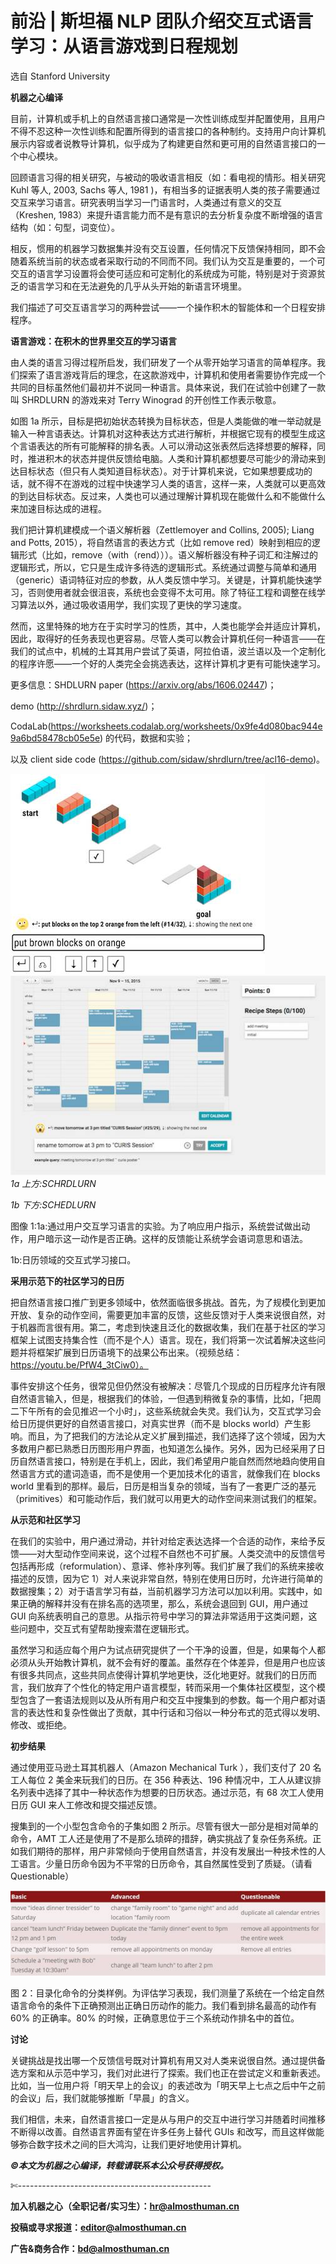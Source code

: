 # 前沿 | 斯坦福 NLP 团队介绍交互式语言学习：从语言游戏到日程规划

选自 Stanford University

**机器之心编译**

目前，计算机或手机上的自然语言接口通常是一次性训练成型并配置使用，且用户不得不忍这种一次性训练和配置所得到的语言接口的各种制约。支持用户向计算机展示内容或者说教导计算机，似乎成为了构建更自然和更可用的自然语言接口的一个中心模块。

回顾语言习得的相关研究，与被动的吸收语言相反（如：看电视的情形。相关研究 Kuhl 等人, 2003, Sachs 等人, 1981 )，有相当多的证据表明人类的孩子需要通过交互来学习语言。研究表明当学习一门语言时，人类通过有意义的交互（Kreshen, 1983）来提升语言能力而不是有意识的去分析复杂度不断增强的语言结构（如：句型，词变位）。

相反，惯用的机器学习数据集并没有交互设置，任何情况下反馈保持相同，即不会随着系统当前的状态或者采取行动的不同而不同。我们认为交互是重要的，一个可交互的语言学习设置将会使可适应和可定制化的系统成为可能，特别是对于资源贫乏的语言学习和在无法避免的几乎从头开始的新语言环境里。

我们描述了可交互语言学习的两种尝试——一个操作积木的智能体和一个日程安排程序。

**语言游戏：在积木的世界里交互的学习语言**

由人类的语言习得过程所启发，我们研发了一个从零开始学习语言的简单程序。我们探索了语言游戏背后的理念，在这款游戏中，计算机和使用者需要协作完成一个共同的目标虽然他们最初并不说同一种语言。具体来说，我们在试验中创建了一款叫 SHRDLURN 的游戏来对 Terry Winograd 的开创性工作表示敬意。

如图 1a 所示，目标是把初始状态转换为目标状态，但是人类能做的唯一举动就是输入一种言语表达。计算机对这种表达方式进行解析，并根据它现有的模型生成这个言语表达的所有可能解释的排名表。人可以滑动这张表然后选择想要的解释，同时，推进积木的状态并提供反馈给电脑。人类和计算机都想要尽可能少的滑动来到达目标状态（但只有人类知道目标状态）。对于计算机来说，它如果想要成功的话，就不得不在游戏的过程中快速学习人类的语言，这样一来，人类就可以更高效的到达目标状态。反过来，人类也可以通过理解计算机现在能做什么和不能做什么来加速目标达成的进程。

我们把计算机建模成一个语义解析器（Zettlemoyer and Collins, 2005); Liang and Potts, 2015），将自然语言的表达方式（比如 remove red）映射到相应的逻辑形式（比如，remove（with（rend）））。语义解析器没有种子词汇和注解过的逻辑形式，所以，它只是生成许多待选的逻辑形式。系统通过调整与简单和通用（generic）语词特征对应的参数，从人类反馈中学习。关键是，计算机能快速学习，否则使用者就会很沮丧，系统也会变得不太可用。除了特征工程和调整在线学习算法以外，通过吸收语用学，我们实现了更快的学习速度。

然而，这里特殊的地方在于实时学习的性质，其中，人类也能学会并适应计算机，因此，取得好的任务表现也更容易。尽管人类可以教会计算机任何一种语言——在我们的试点中，机械的土耳其用户尝试了英语，阿拉伯语，波兰语以及一个定制化的程序许愿——一个好的人类完全会挑选表达，这样计算机才更有可能快速学习。

更多信息：SHDLURN paper (https://arxiv.org/abs/1606.02447)；

demo (http://shrdlurn.sidaw.xyz/)；

CodaLab(https://worksheets.codalab.org/worksheets/0x9fe4d080bac944e9a6bd58478cb05e5e) 的代码，数据和实验；

以及 client side code (https://github.com/sidaw/shrdlurn/tree/acl16-demo)。

![](img/7a98030122dfcb6fd7f36b5485cf9601.jpg)
![](img/0aa546ab97176bdf7028131547b919b8.jpg)
*1a 上方:SCHRDLURN*

*1b 下方:SCHEDLURN*

图像 1:1a:通过用户交互学习语言的实验。为了响应用户指示，系统尝试做出动作，用户暗示这一动作是否正确。这样的反馈能让系统学会语词意思和语法。

1b:日历领域的交互式学习接口。

**采用示范下的社区学习的日历**

把自然语言接口推广到更多领域中，依然面临很多挑战。首先，为了规模化到更加开放、复杂的动作空间，需要更加丰富的反馈，这些反馈对于人类来说很自然，对于机器而言很有用。第二，考虑到快速且泛化的数据收集，我们在基于社区的学习框架上试图支持集合性（而不是个人）语言。现在，我们将第一次试着解决这些问题并将框架扩展到日历语境下的战果公布出来。（视频总结：https://youtu.be/PfW4_3tCiw0）。

事件安排这个任务，很常见但仍然没有被解决：尽管几个现成的日历程序允许有限自然语言输入，但是，根据我们的体验，一但遇到稍微复杂的事情，比如，「把周二下午所有的会见推迟一个小时」，这些系统就会失灵。我们认为，交互式学习会给日历提供更好的自然语言接口，对真实世界（而不是 blocks world）产生影响。而且，为了把我们的方法论从定义扩展到描述，我们选择了这个领域，因为大多数用户都已熟悉日历图形用户界面，也知道怎么操作。另外，因为已经采用了日历自然语言接口，特别是在手机上，因此，我们希望用户能自然而然地趋向使用自然语言方式的遣词造语，而不是使用一个更加技术化的语言，就像我们在 blocks world 里看到的那样。最后，日历是相当复杂的领域，当有了一套更广泛的基元（primitives）和可能动作后，我们就可以用更大的动作空间来测试我们的框架。

**从示范和社区学习**

在我们的实验中，用户通过滑动，并针对给定表达选择一个合适的动作，来给予反馈——对大型动作空间来说，这个过程不自然也不可扩展。人类交流中的反馈信号包括再形成（reformulation）、意译、修补序列等。我们扩展了我们的系统来接收描述的反馈，因为它 1）对人来说非常自然，特别在使用日历时，允许进行简单的数据搜集；2）对于语言学习有益，当前机器学习方法可以加以利用。实践中，如果正确的解释并没有在排名高的选项里，那么，系统会退回到 GUI，用户通过 GUI 向系统表明自己的意思。从指示符号中学习的算法非常适用于这类问题，这些问题中，交互式有望帮助搜索潜在逻辑形式。

虽然学习和适应每个用户为试点研究提供了一个干净的设置，但是，如果每个人都必须从头开始教计算机，就不会有好的覆盖。虽然存在个体差异，但是用户也应该有很多共同点，这些共同点使得计算机学地更快，泛化地更好。就我们的日历而言，我们放弃了个性化的特定用户语言模型，转而采用一个集体社区模型，这个模型包含了一套语法规则以及从所有用户和交互中搜集到的参数。每一个用户都对语言的表达性和复杂性做出了贡献，其中行话和习俗以一种分布式的范式得以发明、修改、或拒绝。

**初步结果**

通过使用亚马逊土耳其机器人（Amazon Mechanical Turk ），我们支付了 20 名工人每位 2 美金来玩我们的日历。在 356 种表达、196 种情况中，工人从建议排名列表中选择了其中一种状态作为想要的日历状态。通过示范，有 68 次工人使用日历 GUI 来人工修改和提交描述反馈。

搜集到的一个小型包含命令的子集如图 2 所示。尽管有很大一部分是相对简单的命令，AMT 工人还是使用了不是那么琐碎的措辞，确实挑战了复杂任务系统。正如我们期待的那样，用户非常倾向于使用自然语言，并没有发展出一种技术性的人工语言。少量日历命令因为不平常的日历命令，其自然属性受到了质疑。（请看 Questionable）

![](img/15542b7ee893bf329dee2abf90549d0b.jpg) 

图 2：目录化命令的分类样例。为评估学习表现，我们测量了系统在一个给定自然语言命令的条件下正确预测出正确日历动作的能力。我们看到排名最高的动作有 60% 的正确率。80% 的时候，正确意思位于三个系统动作排名中的首位。

**讨论**

关键挑战是找出哪一个反馈信号既对计算机有用又对人类来说很自然。通过提供备选方案和从示范中学习，我们对此进行了探索。我们也正在尝试定义和重新表述。比如，当一位用户将「明天早上的会议」的表述改为「明天早上七点之后中午之前的会议」后，我们就能够推断「早晨」的含义。

我们相信，未来，自然语言接口一定是从与用户的交互中进行学习并随着时间推移不断得以改善。自然语言界面有望在许多任务上替代 GUIs 和改写，而且这样做能够弥合数字技术之间的巨大鸿沟，让我们更好地使用计算机。

******©本文为机器之心编译，***转载请联系本公众号获得授权******。***

✄------------------------------------------------

**加入机器之心（全职记者/实习生）：hr@almosthuman.cn**

**投稿或寻求报道：editor@almosthuman.cn**

**广告&商务合作：bd@almosthuman.cn**